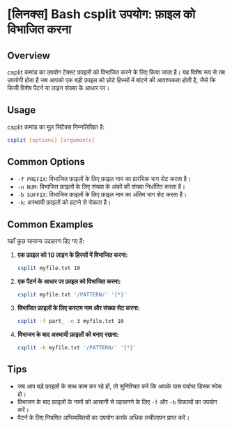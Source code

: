 # [लिनक्स] Bash csplit उपयोग: फ़ाइल को विभाजित करना

## Overview
csplit कमांड का उपयोग टेक्स्ट फ़ाइलों को विभाजित करने के लिए किया जाता है। यह विशेष रूप से तब उपयोगी होता है जब आपको एक बड़ी फ़ाइल को छोटे हिस्सों में बांटने की आवश्यकता होती है, जैसे कि किसी विशेष पैटर्न या लाइन संख्या के आधार पर।

## Usage
csplit कमांड का मूल सिंटैक्स निम्नलिखित है:

```bash
csplit [options] [arguments]
```

## Common Options
- `-f PREFIX`: विभाजित फ़ाइलों के लिए फ़ाइल नाम का प्रारंभिक भाग सेट करता है।
- `-n NUM`: विभाजित फ़ाइलों के लिए संख्या के अंकों की संख्या निर्धारित करता है।
- `-b SUFFIX`: विभाजित फ़ाइलों के लिए फ़ाइल नाम का अंतिम भाग सेट करता है।
- `-k`: अस्थायी फ़ाइलों को हटाने से रोकता है।

## Common Examples
यहाँ कुछ सामान्य उदाहरण दिए गए हैं:

1. **एक फ़ाइल को 10 लाइन के हिस्सों में विभाजित करना:**
   ```bash
   csplit myfile.txt 10
   ```

2. **एक पैटर्न के आधार पर फ़ाइल को विभाजित करना:**
   ```bash
   csplit myfile.txt '/PATTERN/' '{*}'
   ```

3. **विभाजित फ़ाइलों के लिए कस्टम नाम और संख्या सेट करना:**
   ```bash
   csplit -f part_ -n 3 myfile.txt 10
   ```

4. **विभाजन के बाद अस्थायी फ़ाइलों को बनाए रखना:**
   ```bash
   csplit -k myfile.txt '/PATTERN/' '{*}'
   ```

## Tips
- जब आप बड़े फ़ाइलों के साथ काम कर रहे हों, तो सुनिश्चित करें कि आपके पास पर्याप्त डिस्क स्पेस हो।
- विभाजन के बाद फ़ाइलों के नामों को आसानी से पहचानने के लिए `-f` और `-b` विकल्पों का उपयोग करें।
- पैटर्न के लिए नियमित अभिव्यक्तियों का उपयोग करके अधिक लचीलापन प्राप्त करें।
